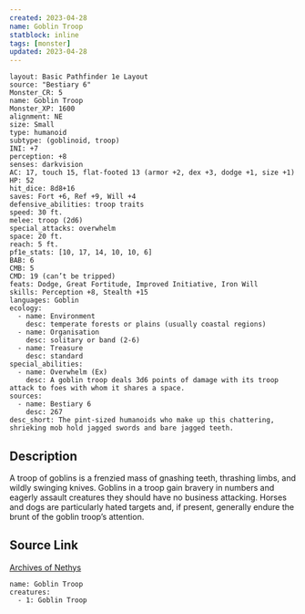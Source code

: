 ```yaml
---
created: 2023-04-28
name: Goblin Troop
statblock: inline
tags: [monster]
updated: 2023-04-28
---
```

```statblock
layout: Basic Pathfinder 1e Layout
source: "Bestiary 6"
Monster_CR: 5
name: Goblin Troop
Monster_XP: 1600
alignment: NE
size: Small
type: humanoid
subtype: (goblinoid, troop)
INI: +7
perception: +8
senses: darkvision
AC: 17, touch 15, flat-footed 13 (armor +2, dex +3, dodge +1, size +1)
HP: 52
hit_dice: 8d8+16
saves: Fort +6, Ref +9, Will +4
defensive_abilities: troop traits
speed: 30 ft.
melee: troop (2d6)
special_attacks: overwhelm
space: 20 ft.
reach: 5 ft.
pf1e_stats: [10, 17, 14, 10, 10, 6]
BAB: 6
CMB: 5
CMD: 19 (can’t be tripped)
feats: Dodge, Great Fortitude, Improved Initiative, Iron Will
skills: Perception +8, Stealth +15
languages: Goblin
ecology:
  - name: Environment
    desc: temperate forests or plains (usually coastal regions)
  - name: Organisation
    desc: solitary or band (2-6)
  - name: Treasure
    desc: standard
special_abilities:
  - name: Overwhelm (Ex)
    desc: A goblin troop deals 3d6 points of damage with its troop attack to foes with whom it shares a space.
sources:
  - name: Bestiary 6
    desc: 267
desc_short: The pint-sized humanoids who make up this chattering, shrieking mob hold jagged swords and bare jagged teeth.
```
## Description
A troop of goblins is a frenzied mass of gnashing teeth, thrashing limbs, and wildly swinging knives. Goblins in a troop gain bravery in numbers and eagerly assault creatures they should have no business attacking. Horses and dogs are particularly hated targets and, if present, generally endure the brunt of the goblin troop’s attention.
## Source Link
[Archives of Nethys](https://aonprd.com/MonsterDisplay.aspx?ItemName=Goblin%20Troop)
```encounter-table
name: Goblin Troop
creatures:
  - 1: Goblin Troop
```
